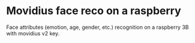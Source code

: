 # Movidius face reco on a raspberry

Face attributes (emotion, age, gender, etc.) recognition on a raspberry 3B with movidius v2 key.
